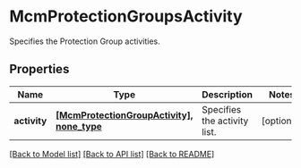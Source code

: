 # McmProtectionGroupsActivity

Specifies the Protection Group activities.

## Properties
Name | Type | Description | Notes
------------ | ------------- | ------------- | -------------
**activity** | [**[McmProtectionGroupActivity], none_type**](McmProtectionGroupActivity.md) | Specifies the activity list. | [optional] 

[[Back to Model list]](../README.md#documentation-for-models) [[Back to API list]](../README.md#documentation-for-api-endpoints) [[Back to README]](../README.md)


